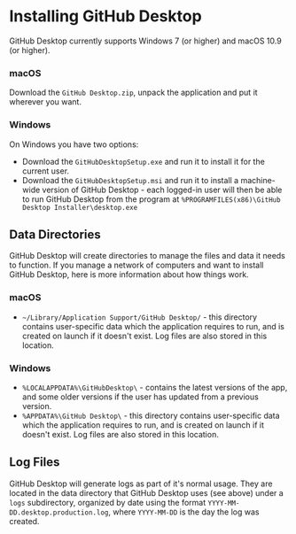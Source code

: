 # Installing GitHub Desktop

GitHub Desktop currently supports Windows 7 (or higher) and macOS 10.9 (or higher).

### macOS

Download the `GitHub Desktop.zip`, unpack the application and put it wherever you want.

### Windows

On Windows you have two options:

 - Download the `GitHubDesktopSetup.exe` and run it to install it for the current user.
 - Download the `GitHubDesktopSetup.msi` and run it to install a machine-wide version of GitHub Desktop - each logged-in user will then be able to run GitHub Desktop from the program at `%PROGRAMFILES(x86)\GitHub Desktop Installer\desktop.exe`

## Data Directories

GitHub Desktop will create directories to manage the files and data it needs to function. If you manage a network of computers and want to install GitHub Desktop, here is more information about how things work.

### macOS
 - `~/Library/Application Support/GitHub Desktop/` - this directory contains user-specific data which the application requires to run, and is created on launch if it doesn't exist. Log files are also stored in this location.

### Windows

 - `%LOCALAPPDATA%\GitHubDesktop\` - contains the latest versions of the app, and some older versions if the user has updated from a previous version.
 - `%APPDATA%\GitHub Desktop\` - this directory contains user-specific data which the application requires to run, and is created on launch if it doesn't exist. Log files are also stored in this location.

## Log Files

GitHub Desktop will generate logs as part of it's normal usage. They are located in the data directory that GitHub Desktop uses (see above) under a `logs` subdirectory, organized by date using the format `YYYY-MM-DD.desktop.production.log`, where `YYYY-MM-DD` is the day the log was created.
